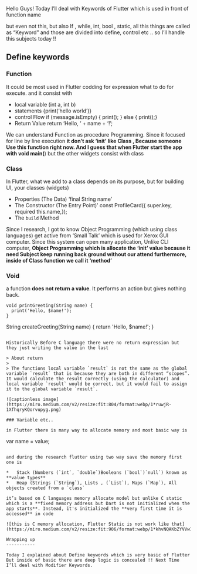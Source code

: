 Hello Guys! Today I’ll deal with Keywords of Flutter which is used in front of function name

but even not this, but also If , while, int, bool , static, all this things are called as “Keyword” and those are divided into define, control etc .. so I’ll handle this subjects today !!

Define keywords
---------------

### Function

It could be most used in Flutter codding for expression what to do for execute. and it consist with

*   local variable (int a, int b)
*   statements {print(‘hello world’)}
*   control Flow if (message.isEmpty) { print(); } else { print();}
*   Return Value return ‘Hello, ‘ + name + ‘!’;

We can understand Function as procedure Programming. Since it focused for line by line execution **it don’t ask ‘init’ like Class , Because someone Use this function right now. And I guess that when Flutter start the app with void main(**) but the other widgets consist with class

### Class

In Flutter, what we add to a class depends on its purpose, but for building UI, your classes (widgets)

*   Properties (The Data) ‘final String name’
*   The Constructor (The Entry Point)’ const ProfileCard({ super.key, required this.name,});
*   The `build` Method

Since I research, I got to know Object Programming (which using class languages) get active from ‘Small Talk’ which is used for Xerox GUI computer. Since this system can open many application, Unlike CLI computer, **Object Programming which is allocate the ‘init’ value because it need Subject keep running back ground without our attend furthermore, inside of Class function we call it ‘method’**

### Void

a function **does not return a value**. It performs an action but gives nothing back.

```
void printGreeting(String name) {
  print('Hello, $name!');
}
``````
String createGreeting(String name) {
  return 'Hello, $name!';
}
```

Historically Before C language there were no return expression but they just writing the value in the last

> About return
> 
> The functions local variable `result` is not the same as the global variable `result` that is because they are both in different “scopes”. It would calculate the result correctly (using the calculator) and local variable `result` would be correct, but it would fail to assign it to the global variable `result`.

![captionless image](https://miro.medium.com/v2/resize:fit:804/format:webp/1*ruwjR-1XfhqryKQorvupyg.png)

### Variable etc..

in Flutter there is many way to allocate memory and most basic way is

```
var name = value;
```

and during the research flutter using two way save the memory first one is

*   Stack (Numbers (`int`, `double`)Booleans (`bool`)`null`) known as **value types**
*   Heap (Strings (`String`), Lists , (`List`), Maps (`Map`), All objects created from a `class`

it’s based on C languages memory allocate model but unlike C static which is a **fixed memory address but Dart is not initialized when the app starts**. Instead, it's initialized the **very first time it is accessed** in code

![this is C memory allocation, Flutter Static is not work like that](https://miro.medium.com/v2/resize:fit:906/format:webp/1*khvNQAKbZYVVw19rmd3LCw.png)

Wrapping up
-----------

Today I explained about Define keywords which is very basic of Flutter But inside of basic there are deep logic is concealed !! Next Time I’ll deal with Modifier Keywords.